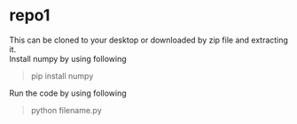 # repo1
This can be cloned to your desktop or downloaded by zip file and extracting it.\
Install numpy by using following
> pip install numpy

Run the code by using following
> python filename.py
